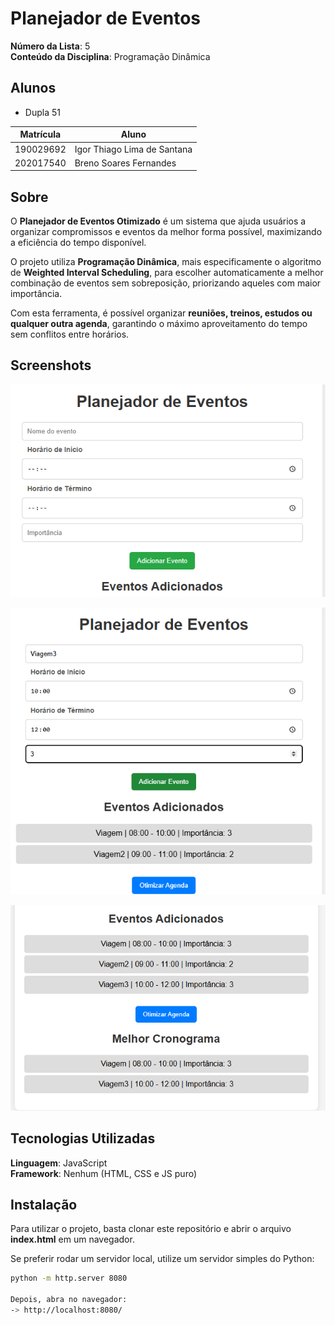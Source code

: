 # Planejador de Eventos

**Número da Lista**: 5<br>
**Conteúdo da Disciplina**: Programação Dinâmica<br>

## Alunos

- Dupla 51

| Matrícula | Aluno                             |
| --------- | --------------------------------- |
| 190029692 | Igor Thiago Lima de Santana |
| 202017540 | Breno Soares Fernandes      |


## Sobre 
O **Planejador de Eventos Otimizado** é um sistema que ajuda usuários a organizar compromissos e eventos da melhor forma possível, maximizando a eficiência do tempo disponível.  

O projeto utiliza **Programação Dinâmica**, mais especificamente o algoritmo de **Weighted Interval Scheduling**, para escolher automaticamente a melhor combinação de eventos sem sobreposição, priorizando aqueles com maior importância.  

Com esta ferramenta, é possível organizar **reuniões, treinos, estudos ou qualquer outra agenda**, garantindo o máximo aproveitamento do tempo sem conflitos entre horários.  


## Screenshots

![tela1](./assets/tela1.png)

![tela2.png](./assets/tela2.png)

![tela3.png](./assets/tela3.png)

## Tecnologias Utilizadas  
**Linguagem**: JavaScript  
**Framework**: Nenhum (HTML, CSS e JS puro)  

## Instalação  

Para utilizar o projeto, basta clonar este repositório e abrir o arquivo **index.html** em um navegador.  

Se preferir rodar um servidor local, utilize um servidor simples do Python:  

```bash
python -m http.server 8080

Depois, abra no navegador:
-> http://localhost:8080/